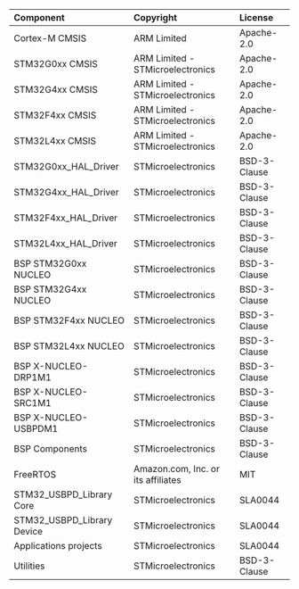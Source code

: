 | Component                   | Copyright                          | License         |
|:---------                   |:----------                         |:-------         |
| Cortex-M CMSIS              | ARM Limited                        | Apache-2.0      |
| STM32G0xx CMSIS             | ARM Limited - STMicroelectronics   | Apache-2.0      |
| STM32G4xx CMSIS             | ARM Limited - STMicroelectronics   | Apache-2.0      |
| STM32F4xx CMSIS             | ARM Limited - STMicroelectronics   | Apache-2.0      |
| STM32L4xx CMSIS             | ARM Limited - STMicroelectronics   | Apache-2.0      |
| STM32G0xx_HAL_Driver        | STMicroelectronics                 | BSD-3-Clause    |
| STM32G4xx_HAL_Driver        | STMicroelectronics                 | BSD-3-Clause    |
| STM32F4xx_HAL_Driver        | STMicroelectronics                 | BSD-3-Clause    |
| STM32L4xx_HAL_Driver        | STMicroelectronics                 | BSD-3-Clause    |
| BSP STM32G0xx NUCLEO        | STMicroelectronics                 | BSD-3-Clause    |
| BSP STM32G4xx NUCLEO        | STMicroelectronics                 | BSD-3-Clause    |
| BSP STM32F4xx NUCLEO        | STMicroelectronics                 | BSD-3-Clause    |
| BSP STM32L4xx NUCLEO        | STMicroelectronics                 | BSD-3-Clause    |
| BSP X-NUCLEO-DRP1M1         | STMicroelectronics                 | BSD-3-Clause    |
| BSP X-NUCLEO-SRC1M1         | STMicroelectronics                 | BSD-3-Clause    |
| BSP X-NUCLEO-USBPDM1        | STMicroelectronics                 | BSD-3-Clause    |
| BSP Components              | STMicroelectronics                 | BSD-3-Clause    |
| FreeRTOS                    | Amazon.com, Inc. or its affiliates | MIT             |
| STM32_USBPD_Library Core    | STMicroelectronics                 | SLA0044         |
| STM32_USBPD_Library Device  | STMicroelectronics                 | SLA0044         |
| Applications projects       | STMicroelectronics                 | SLA0044         |
| Utilities                   | STMicroelectronics                 | BSD-3-Clause    |
